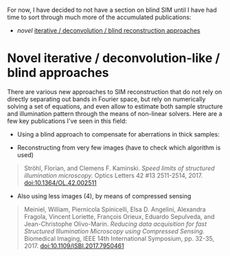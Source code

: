 For now, I have decided to not have a section
on blind SIM until I have had time to sort through much
more of the accumulated publications:

* _novel_ [iterative / deconvolution / blind reconstruction approaches](#blind)

# Novel iterative / deconvolution-like / blind approaches

There are various new approaches to SIM reconstruction that do not rely on directly
separating out bands in Fourier space, but rely on numerically solving a set of equations,
and even allow to estimate both sample structure and illumination pattern through the
means of non-linear solvers. Here are a few key publications I've seen in this field:

* Using a blind approach to compensate for aberrations in thick samples:



* Reconstructing from very few images (have to check which algorithm is used)
> Ströhl, Florian, and Clemens F. Kaminski. 
> _Speed limits of structured illumination microscopy._
> Optics Letters 42 #13 2511-2514, 2017.
> [doi:10.1364/OL.42.002511](https://doi.org/10.1364/OL.42.002511)

* Also using less images (4), by means of compressed sensing
> Meiniel, William, Piernicola Spinicelli, Elsa D. Angelini, Alexandra Fragola, 
> Vincent Loriette, François Orieux, Eduardo Sepulveda, and Jean-Christophe Olivo-Marin. 
> _Reducing data acquisition for fast Structured Illumination Microscopy using Compressed Sensing._
>  Biomedical Imaging, IEEE 14th International Symposium, pp. 32-35, 2017.
> [doi:10.1109/ISBI.2017.7950461](https://doi.org/10.1109/ISBI.2017.7950461)

 




